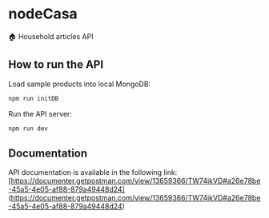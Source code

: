 # nodeCasa

🏠 Household articles API

## How to run the API

Load sample products into local MongoDB:

```bash
npm run initDB
```

Run the API server:

```bash
npm run dev
```

## Documentation

API documentation is available in the following link: [https://documenter.getpostman.com/view/13659366/TW74jkVD#a26e78be-45a5-4e05-af88-879a49448d24] (https://documenter.getpostman.com/view/13659366/TW74jkVD#a26e78be-45a5-4e05-af88-879a49448d24)
